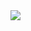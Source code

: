 
<img src="https://github.com/Abiji-2020/DSA-Cracker/assets/145255212/e5ae2a6d-3c12-4cce-b386-85a8ed7814e5">
